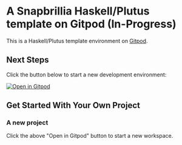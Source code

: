 # A Snapbrillia Haskell/Plutus template on Gitpod (In-Progress)

This is a Haskell/Plutus template environment on [Gitpod](https://www.gitpod.io/).

## Next Steps

Click the button below to start a new development environment:

[![Open in Gitpod](https://gitpod.io/button/open-in-gitpod.svg)](https://gitpod.io/#https://github.com/Snapbrillia/plutus-pioneer-program-starter)

## Get Started With Your Own Project

### A new project

Click the above "Open in Gitpod" button to start a new workspace. 


